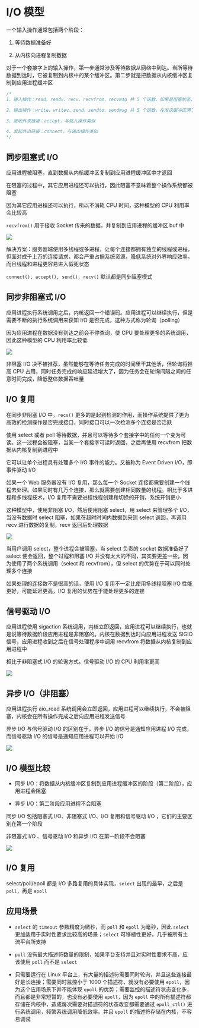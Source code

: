 # I/O 模型

一个输入操作通常包括两个阶段：

1. 等待数据准备好

2. 从内核向进程复制数据

对于一个套接字上的输入操作，第一步通常涉及等待数据从网络中到达。当所等待数据到达时，它被复制到内核中的某个缓冲区。第二步就是把数据从内核缓冲区复制到应用进程缓冲区

```cpp
/*
1、输入操作：read、readv、recv、recvfrom、recvmsg 共 5 个函数，如果是阻塞状态，则会在 wait data 和 copy data 两个阶段阻塞，如果设置为非阻塞则在 wait 不到 data 时抛出异常

2、输出操作：write、writev、send、sendto、sendmsg 共 5 个函数，在发送缓冲区满了会阻塞在原地，如果设置为非阻塞，则会抛出异常

3、接收外来链接：accept，与输入操作类似

4、发起外出链接：connect，与输出操作类似
*/
```

## 同步阻塞式 I/O

应用进程被阻塞，直到数据从内核缓冲区复制到应用进程缓冲区中才返回

在阻塞的过程中，其它应用进程还可以执行，因此阻塞不意味着整个操作系统都被阻塞

因为其它应用进程还可以执行，所以不消耗 CPU 时间，这种模型的 CPU 利用率会比较高

`recvfrom()` 用于接收 Socket 传来的数据，并复制到应用进程的缓冲区 buf 中

![](../Picture/Network/io_model/01.png)

解决方案：服务器端使用多线程或多进程，让每个连接都拥有独立的线程或进程，但面对成千上万的连接请求，都会严重占据系统资源，降低系统对外界响应效率，而且线程和进程更容易进入假死状态

`connect(), accept(), send(), recv()` 默认都是同步阻塞模式

## 同步非阻塞式 I/O

应用进程执行系统调用之后，内核返回一个错误码。应用进程可以继续执行，但是需要不断的执行系统调用来获知 I/O 是否完成，这种方式称为轮询（polling）

因为应用进程在数据没有到达之前会不停查询，使 CPU 要处理更多的系统调用，因此这种模型的 CPU 利用率比较低

![](../Picture/Network/io_model/02.png)

非阻塞 I/O 决不被推荐，虽然能够在等待任务完成的时间里干其他活，但轮询将推高 CPU 占用，同时任务完成的响应延迟增大了，因为任务会在轮询间隔之间的任意时间完成，降低整体数据吞吐量

## I/O 复用

在同步非阻塞 I/O 中，`recv()` 更多的是起到检测的作用，而操作系统提供了更为高效的检测操作是否完成接口，同时接口可以一次检测多个连接是否活跃

使用 select 或者 poll 等待数据，并且可以等待多个套接字中的任何一个变为可读。这一过程会被阻塞，当某一个套接字可读时返回，之后再使用 recvfrom 把数据从内核复制到进程中

它可以让单个进程具有处理多个 I/O 事件的能力。又被称为 Event Driven I/O，即事件驱动 I/O

如果一个 Web 服务器没有 I/O 复用，那么每一个 Socket 连接都需要创建一个线程去处理。如果同时有几万个连接，那么就需要创建相同数量的线程。相比于多进程和多线程技术，I/O 复用不需要进程线程创建和切换的开销，系统开销更小

这种模型中，使用非阻塞 I/O，然后使用阻塞 select，用 select 来管理多个 I/O，当没有数据时 select 阻塞，如果在超时时间内数据到来则 select 返回，再调用 recv 进行数据的复制，recv 返回后处理数据

![](../Picture/Network/io_model/03.png)

当用户调用 select，整个进程会被阻塞，当 select 负责的 socket 数据准备好了 select 便会返回，整个过程和阻塞 I/O 并没有太大的不同，其实要更差一些，因为使用了两个系统调用（select 和 recvfrom），但 select 的优势在于可以同时处理多个连接

如果处理的连接数不是很高的话，使用 I/O 复用不一定比使用多线程阻塞 I/O 性能更好，可能延迟更高，I/O 复用的优势在于能处理更多的连接

## 信号驱动 I/O

应用进程使用 sigaction 系统调用，内核立即返回，应用进程可以继续执行，也就是说等待数据阶段应用进程是非阻塞的。内核在数据到达时向应用进程发送 SIGIO 信号，应用进程收到之后在信号处理程序中调用 recvfrom 将数据从内核复制到应用进程中

相比于非阻塞式 I/O 的轮询方式，信号驱动 I/O 的 CPU 利用率更高

![](../Picture/Network/io_model/04.png)

## 异步 I/O（非阻塞）

应用进程执行 aio_read 系统调用会立即返回，应用进程可以继续执行，不会被阻塞，内核会在所有操作完成之后向应用进程发送信号

异步 I/O 与信号驱动 I/O 的区别在于，异步 I/O 的信号是通知应用进程 I/O 完成，而信号驱动 I/O 的信号是通知应用进程可以开始 I/O

![](../Picture/Network/io_model/05.png)

## I/O 模型比较

- 同步 I/O：将数据从内核缓冲区复制到应用进程缓冲区的阶段（第二阶段），应用进程会阻塞

- 异步 I/O：第二阶段应用进程不会阻塞

同步 I/O 包括阻塞式 I/O、非阻塞式 I/O、I/O 复用和信号驱动 I/O ，它们的主要区别在第一个阶段

非阻塞式 I/O 、信号驱动 I/O 和异步 I/O 在第一阶段不会阻塞

![](../Picture/Network/io_model/06.png)

## I/O 复用

select/poll/epoll 都是 I/O 多路复用的具体实现，`select` 出现的最早，之后是 `poll`，再是 `epoll`

## 应用场景

- `select` 的 `timeout` 参数精度为微秒，而 `poll` 和 `epoll` 为毫秒，因此 `select` 更加适用于实时性要求比较高的场景；`select` 可移植性更好，几乎被所有主流平台所支持

- `poll` 没有最大描述符数量的限制，如果平台支持并且对实时性要求不高，应该使用 `poll` 而不是 `select`

- 只需要运行在 Linux 平台上，有大量的描述符需要同时轮询，并且这些连接最好是长连接；需要同时监控小于 1000 个描述符，就没有必要使用 `epoll`，因为这个应用场景下并不能体现 `epoll` 的优势；需要监控的描述符状态变化多，而且都是非常短暂的，也没有必要使用 `epoll`，因为 `epoll` 中的所有描述符都存储在内核中，造成每次需要对描述符的状态改变都需要通过 `epoll_ctl()` 进行系统调用，频繁系统调用降低效率。并且 `epoll` 的描述符存储在内核，不容易调试